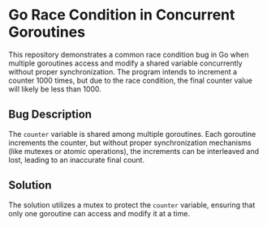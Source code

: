 # Go Race Condition in Concurrent Goroutines

This repository demonstrates a common race condition bug in Go when multiple goroutines access and modify a shared variable concurrently without proper synchronization.  The program intends to increment a counter 1000 times, but due to the race condition, the final counter value will likely be less than 1000.

## Bug Description
The `counter` variable is shared among multiple goroutines. Each goroutine increments the counter, but without proper synchronization mechanisms (like mutexes or atomic operations), the increments can be interleaved and lost, leading to an inaccurate final count.

## Solution
The solution utilizes a mutex to protect the `counter` variable, ensuring that only one goroutine can access and modify it at a time.